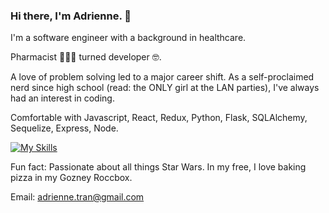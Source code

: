 ### Hi there, I'm Adrienne. 👋

I'm a software engineer with a background in healthcare. 

Pharmacist 👩🏻‍⚕️ turned developer 🤓. 

A love of problem solving led to a major career shift. 
As a self-proclaimed nerd since high school (read: the ONLY girl at the LAN parties), I've always had an interest in coding. 

Comfortable with Javascript, React, Redux, Python, Flask, SQLAlchemy, Sequelize, Express, Node. 

[![My Skills](https://skillicons.dev/icons?i=js,react,redux,py,flask,postgres,postman,express,nodejs,html,css,git)](https://skillicons.dev)

Fun fact: Passionate about all things Star Wars. In my free, I love baking pizza in my Gozney Roccbox.

Email: adrienne.tran@gmail.com
<!--
**chauchau000/chauchau000** is a ✨ _special_ ✨ repository because its `README.md` (this file) appears on your GitHub profile.

Here are some ideas to get you started:

- 🔭 I’m currently working on ...
- 🌱 I’m currently learning ...
- 👯 I’m looking to collaborate on ...
- 🤔 I’m looking for help with ...
- 💬 Ask me about ...
- 📫 How to reach me: ...
- 😄 Pronouns: ...
- ⚡ Fun fact: ...
-->
